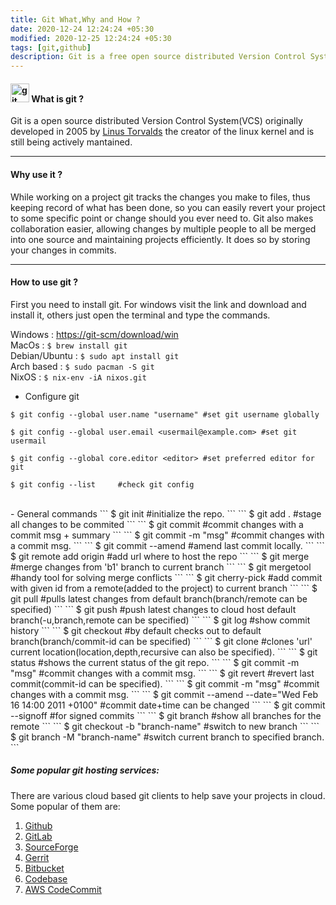 ```yaml
---
title: Git What,Why and How ?
date: 2020-12-24 12:24:24 +05:30
modified: 2020-12-25 12:24:24 +05:30
tags: [git,github]
description: Git is a free open source distributed Version Control System(VCS) originally developed by Linus Torvalds. 
---
```

#### <img src="https://git-scm.com/images/logos/downloads/Git-Icon-1788C.png" alt="git" width="30"/> What is git ?

Git is a open source distributed Version Control System(VCS) originally developed in 2005 by [Linus Torvalds](https://en.wikipedia.org/wiki/Linus_Torvalds) the creator of the linux kernel and is still being actively mantained.
<hr>

#### Why use it ?

While working on a project git tracks the changes you make to files, thus keeping record of what has been done, so you can easily revert your project to some specific point or change should you ever need to. Git also makes collaboration easier, allowing changes by multiple people to all be merged into one source and maintaining projects efficiently. It does so by storing your changes in commits.
<hr>

#### How to use git ?

First you need to install git. For windows visit the link and download and install it, others just open the terminal and type the commands. 

Windows 			: [https://git-scm/download/win](https://git-scm.com/download/win)
<br>MacOs 			: `$ brew install git`
<br>Debian/Ubuntu  	: `$ sudo apt install git`
<br>Arch based 		: `$ sudo pacman -S git`
<br>NixOS 			: `$ nix-env -iA nixos.git`


- Configure git
```
$ git config --global user.name "username" #set git username globally
```
```
$ git config --global user.email <usermail@example.com> #set git usermail
```
```
$ git config --global core.editor <editor> #set preferred editor for git
```
```
$ git config --list 	#check git config
```
<br>
- General commands
```
$ git init 		#initialize the repo.
```
```
$ git add . 		#stage all changes to be commited
```
```
$ git commit 		#commit changes with a commit msg + summary
```
```
$ git commit -m "msg" 	#commit changes with a commit msg.
```
```
$ git commit --amend 	#amend last commit locally.
```
```
$ git remote add origin <url.git>   #add url where to host the repo
```
```
$ git merge <b1>    #merge changes from 'b1' branch to current branch
```
```
$ git mergetool 	#handy tool for solving merge conflicts
```
```
$ git cherry-pick <commit-id> 	#add commit with given id from a remote(added to the project) to current branch
```
```
$ git pull 	#pulls latest changes from default branch(branch/remote can be specified)
```
```
$ git push 	#push latest changes to cloud host default branch(-u,branch,remote can be specified)
```
```
$ git log 	#show commit history
```
```
$ git checkout #by default checks out to default branch(branch/commit-id can be specified)
```
```
$ git clone <url.git> #clones 'url' current location(location,depth,recursive can also be specified). 
```
```
$ git status 	#shows the current status of the git repo.
```
```
$ git commit -m "msg" 	#commit changes with a commit msg.
```
```
$ git revert  	#revert last commit(commit-id can be specified).
```
```
$ git commit -m "msg" 	#commit changes with a commit msg.
```
```
$ git commit --amend --date="Wed Feb 16 14:00 2011 +0100" #commit date+time can be changed
```
```
$ git commit --signoff	#for signed commits
```
```
$ git branch   #show all branches for the remote
```
```
$ git checkout -b "branch-name"   #switch to new branch 
```
```
$ git branch -M "branch-name"     #switch current branch to specified branch.
```


##### Some popular git hosting services:

There are various cloud based git clients to help save your projects in cloud. Some popular of them are:

1. [Github](https://github.com)
2. [GitLab](https://gitlab.com)
3. [SourceForge](https://sourceforge.net)
4. [Gerrit](https://www.gerritcodereview.com/)
5. [Bitbucket](https://bitbucket.org/)
6. [Codebase](https://www.codebasehq.com/)
7. [AWS CodeCommit](https://aws.amazon.com/codecommit/)
